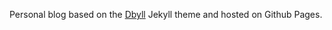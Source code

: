 Personal blog based on the [Dbyll](https://github.com/dbtek/dbyll) Jekyll theme and hosted on Github Pages.
